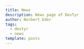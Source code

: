 ```yaml
---
title: News
description: News page of DevTyr
author: Norbert Eder
tags:
  - devtyr
  - news
template: posts
---
```


